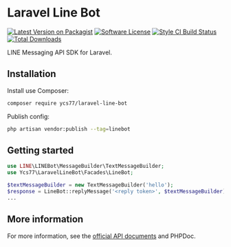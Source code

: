 # Laravel Line Bot

[![Latest Version on Packagist][ico-version]][link-packagist]
[![Software License][ico-license]](LICENSE.md)
[![Style CI Build Status][ico-style-ci]][link-style-ci]
[![Total Downloads][ico-downloads]][link-downloads]

LINE Messaging API SDK for Laravel.

## Installation

Install use Composer:

```bash
composer require ycs77/laravel-line-bot
```

Publish config:

```bash
php artisan vendor:publish --tag=linebot
```

## Getting started

```php
use LINE\LINEBot\MessageBuilder\TextMessageBuilder;
use Ycs77\LaravelLineBot\Facades\LineBot;

$textMessageBuilder = new TextMessageBuilder('hello');
$response = LineBot::replyMessage('<reply token>', $textMessageBuilder);
...
```

## More information

For more information, see the [official API documents](https://github.com/line/line-bot-sdk-php#documentation) and PHPDoc.

[ico-version]: https://img.shields.io/packagist/v/ycs77/laravel-line-bot?style=flat-square
[ico-license]: https://img.shields.io/badge/license-MIT-brightgreen?style=flat-square
[ico-style-ci]: https://github.styleci.io/repos/217076147/shield?style=flat-square
[ico-downloads]: https://img.shields.io/packagist/dt/ycs77/laravel-line-bot?style=flat-square

[link-packagist]: https://packagist.org/packages/ycs77/laravel-line-bot
[link-style-ci]: https://github.styleci.io/repos/217076147
[link-downloads]: https://packagist.org/packages/ycs77/laravel-line-bot
